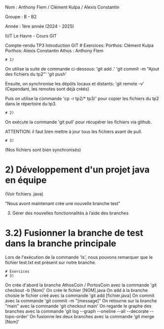 Nom : Anthony Flem / Clément Kulpa / Alexis Constantin

Groupe : B - B2

Année : 1ère année (2024 - 2025)

IUT Le Havre - Cours GIT

Compte-rendu TP3 Introduction GIT
	# Exercices:
Porthos: Clément Kulpa Porthos: Alexis Constantin Athos : Anthony Flem

	# 1) 
On utilise la suite de commande ci-dessous: 'git add .' 'git commit -m "Ajout des fichiers du tp2"' 'git push'

Ensuite, on synchronise les dépôts locaux et distants: 'git remote -v' (Cependant, les remotes sont déjà créés)

Puis on utilise la commande 'cp -r tp2/* tp3/' pour copier les fichiers du tp2 dans le répertoire du tp3.

	# 2)
On exécute la commande 'git pull' pour récupérer les fichiers via github.

ATTENTION: il faut bien mettre à jour tous les fichiers avant de pull.

	# 3)
(Nos fichiers sont bien synchronisés)

# 2) Développement d'un projet java en équipe
(Voir fichiers .java)

"Nous avont maintenant crée une nouvelle branche test"

3) Gérer des nouvelles fonctionnalités à l’aide des branches
# 3.2) Fusionner la branche de test dans la branche principale
Lors de l'exécution de la commande 'ls', nous pouvons remarquer que le fichier test.txt est présent sur notre branche.

	# Exercices
	# 3)
On crée d'abord la branche AthosCoin / PortosCoin avec la commande 'git checkout -b [Nom]' On crée le fichier [NOM].java On add à la branche choisie le fichier créé avec la commande 'git add [fichier.java] On commit avec la commande 'git commit -m "[message]" On retourne sur la branche "main" avec la commande 'git checkout main' On regarde le graphe des branches avec la commande 'git log --graph --oneline --all --decorate --topo-order' On fusionne les deux branches avec la commande 'git merge [Nom]'
